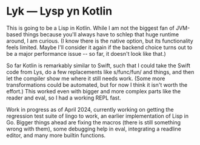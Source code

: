 
Lyk — Lysp yn Kotlin
====================

This is going to be a Lisp in Kotlin. While I am not the biggest fan
of JVM-based things because you'll always have to schlep that huge
runtime around, I am curious. (I know there is the native option,
but its functionality feels limited. Maybe I'll consider it again
if the backend choice turns out to be a major performance issue --
so far, it doesn't look like that.)

So far Kotlin is remarkably similar to Swift, such that I could take
the Swift code from Lys, do a few replacements like s/func/fun/ and
things, and then let the compiler show me where it still needs work.
(Some more transformations could be automated, but for now I think
it isn't worth the effort.) This worked even with bigger and more
complex parts like the reader and eval, so I had a working REPL
fast.

Work in progress as of April 2024, currently working on getting the
regression test suite of lingo to work, an earlier implementation of
Lisp in Go. Bigger things ahead are fixing the macros (there is
still something wrong with them), some debugging help in eval,
integrating a readline editor, and many more builtin functions.
